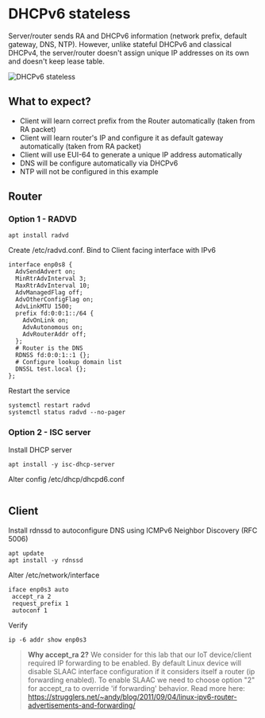 # DHCPv6 stateless
Server/router sends RA and DHCPv6 information (network prefix, default gateway, DNS, NTP). However, unlike stateful DHCPv6 and classical DHCPv4, the server/router doesn't assign unique IP addresses on its own and doesn't keep lease table.

![DHCPv6 stateless](https://www.cisco.com/c/dam/en/us/support/docs/ip/ip-version-6-ipv6/213272-troubleshoot-ipv6-dynamic-address-assign-08.png)

## What to expect?
- Client will learn correct prefix from the Router automatically (taken from RA packet)
- Client will learn router's IP and configure it as default gateway automatically (taken from RA packet)
- Client will use EUI-64 to generate a unique IP address automatically
- DNS will be configure automatically via DHCPv6
- NTP will not be configured in this example 


## Router

### Option 1 - RADVD 

```
apt install radvd
```
Create /etc/radvd.conf. Bind to Client facing interface with IPv6
```
interface enp0s8 {
  AdvSendAdvert on;
  MinRtrAdvInterval 3; 
  MaxRtrAdvInterval 10;
  AdvManagedFlag off;
  AdvOtherConfigFlag on;
  AdvLinkMTU 1500;
  prefix fd:0:0:1::/64 {
    AdvOnLink on; 
    AdvAutonomous on; 
    AdvRouterAddr off; 
  };
  # Router is the DNS
  RDNSS fd:0:0:1::1 {};
  # Configure lookup domain list
  DNSSL test.local {};
};
```
Restart the service
```
systemctl restart radvd
systemctl status radvd --no-pager
```

### Option 2 - ISC server
Install DHCP server
```
apt install -y isc-dhcp-server
```
Alter config /etc/dhcp/dhcpd6.conf
```

```



## Client
Install rdnssd to autoconfigure DNS using ICMPv6 Neighbor Discovery (RFC 5006)
```
apt update
apt install -y rdnssd

```
Alter /etc/network/interface

```
iface enp0s3 auto
 accept_ra 2
 request_prefix 1
 autoconf 1
```

Verify
```
ip -6 addr show enp0s3
```

> **Why accept_ra 2?** 
> We consider for this lab that our IoT device/client required IP forwarding to be enabled. By default Linux device will disable SLAAC interface configuration if it considers itself a router (ip forwarding enabled). To enable SLAAC we need to choose option "2" for accept_ra to override 'if forwarding' behavior.
Read more here: https://strugglers.net/~andy/blog/2011/09/04/linux-ipv6-router-advertisements-and-forwarding/
